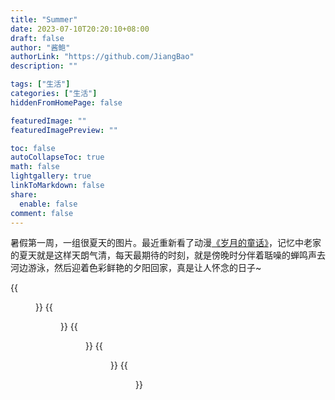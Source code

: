 ```yaml
---
title: "Summer"
date: 2023-07-10T20:20:10+08:00
draft: false
author: "酱鲍"
authorLink: "https://github.com/JiangBao"
description: ""

tags: ["生活"]
categories: ["生活"]
hiddenFromHomePage: false

featuredImage: ""
featuredImagePreview: ""

toc: false
autoCollapseToc: true
math: false
lightgallery: true
linkToMarkdown: false
share:
  enable: false
comment: false
---
```


<!--more-->
暑假第一周，一组很夏天的图片。最近重新看了动漫[《岁月的童话》](https://movie.douban.com/subject/1291588/)，记忆中老家的夏天就是这样天朗气清，每天最期待的时刻，就是傍晚时分伴着聒噪的蝉鸣声去河边游泳，然后迎着色彩鲜艳的夕阳回家，真是让人怀念的日子~

{{<figure src="https://jiangbao-1258001083.cos.ap-shanghai.myqcloud.com/202307summer01.jpg">}}
{{<figure src="https://jiangbao-1258001083.cos.ap-shanghai.myqcloud.com/202307summer02.jpg">}}
{{<figure src="https://jiangbao-1258001083.cos.ap-shanghai.myqcloud.com/202307summer03.jpg">}}
{{<figure src="https://jiangbao-1258001083.cos.ap-shanghai.myqcloud.com/202307summer04.jpg">}}
{{<figure src="https://jiangbao-1258001083.cos.ap-shanghai.myqcloud.com/202307summer05.jpg">}}